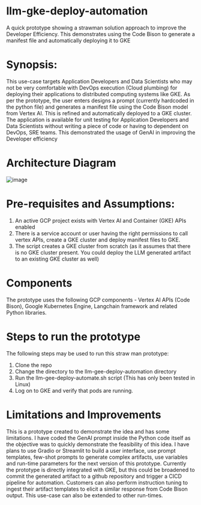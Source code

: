 # llm-gke-deploy-automation
A quick prototype showing a strawman solution approach to improve the Developer Efficiency. This demonstrates using the Code Bison to generate a manifest file and automatically deploying it to GKE

# Synopsis:
This use-case targets Application Developers and Data Scientists who may not be very comfortable with DevOps execution (Cloud plumbing) for deploying their applications to distributed computing systems like GKE. As per the prototype, the user enters designs a prompt (currently hardcoded in the python file) and generates a manifest file using the Code Bison model from Vertex AI. This is refined and automatically deployed to a GKE cluster. The application is available for unit testing for Application Developers and Data Scientists without writing a piece of code or having to dependent on DevOps, SRE teams. This demonstrated the usage of GenAI in improving the Developer efficiency

# Architecture Diagram 
![image](https://github.com/kirankvasudevan/llm-gke-deploy-automation/assets/111629850/6ff5783e-d473-4206-914a-8d83920a6ee8)


# Pre-requisites and Assumptions:
1. An active GCP project exists with Vertex AI and Container (GKE) APIs enabled
2. There is a service account or user having the right permissions to call vertex APIs, create a GKE cluster and deploy manifest files to GKE.
3. The script creates a GKE cluster from scratch (as it assumes that there is no GKE cluster present. You could deploy the LLM generated artifact to an existing GKE cluster as well)

# Components
The prototype uses the following GCP components - Vertex AI APIs (Code Bison), Google Kubernetes Engine, Langchain framework and related Python libraries. 

# Steps to run the prototype 
The following steps may be used to run this straw man prototype:
1. Clone the repo
2. Change the directory to the llm-gee-deploy-automation directory
3. Run the llm-gee-deploy-automate.sh script (This has only been tested in Linux)
4. Log on to GKE and verify that pods are running.

# Limitations and Improvements
This is a prototype created to demonstrate the idea and has some limitations. I have coded the GenAI prompt inside the Python code itself as the objective was to quickly demonstrate the feasibility of this idea. I have plans to use Gradio or Streamlit to build a user interface, use prompt templates, few-shot prompts to generate complex artifacts, use variables and run-time parameters for the next version of this prototype. Currently the prototype is directly integrated with GKE, but this could be broadened to commit the generated artifact to a github repository and trigger a CICD pipeline for automation. Customers can also perform instruction tuning to ingest their artifact templates to elicit a similar response from Code Bison output. This use-case can also be extended to other run-times. 
